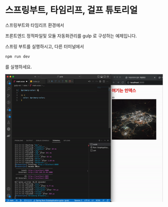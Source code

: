 # 스프링부트, 타임리프, 걸프 튜토리얼

스프링부트와 타임리프 환경에서 

프론트엔드 정적파일및 모듈 자동화관리를 gulp 로 구성하는 예제입니다.

스프링 부트를 실행하시고, 다른 터미널에서 

```bash
npm run dev
```

를 실행하세요.

![testGulp](gulp-src/img/test-gulp.gif)

